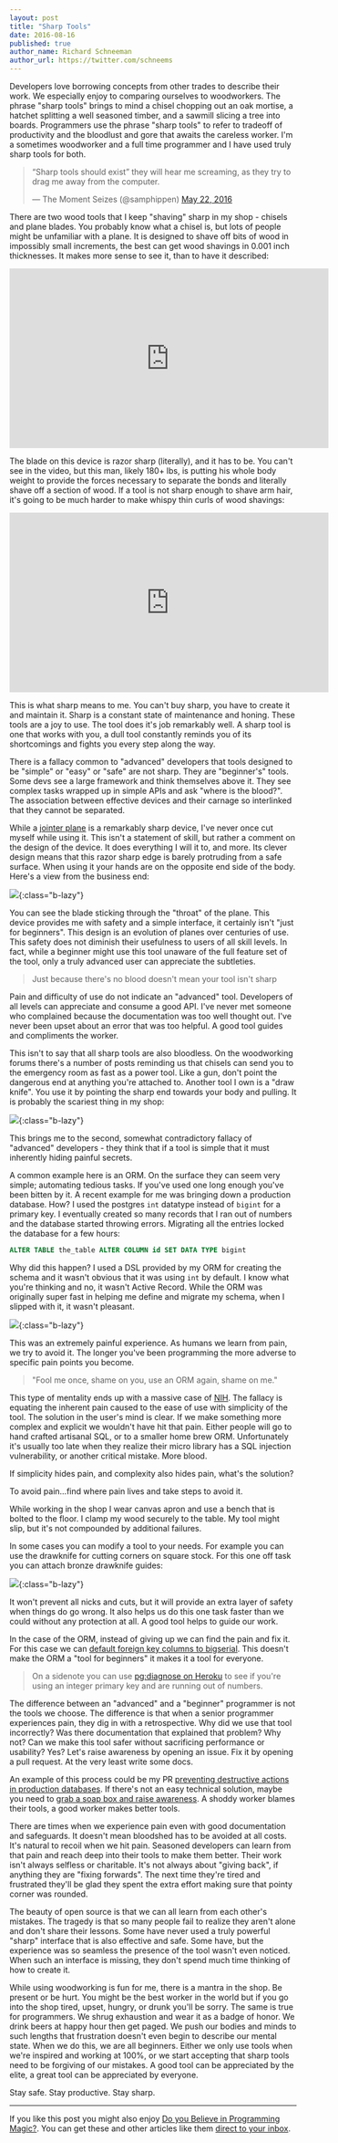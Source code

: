```yaml
---
layout: post
title: "Sharp Tools"
date: 2016-08-16
published: true
author_name: Richard Schneeman
author_url: https://twitter.com/schneems
---
```


Developers love borrowing concepts from other trades to describe their work. We especially enjoy to comparing ourselves to woodworkers. The phrase "sharp tools" brings to mind a chisel chopping out an oak mortise, a hatchet splitting a well seasoned timber, and a sawmill slicing a tree into boards. Programmers use the phrase "sharp tools" to refer to tradeoff of productivity and the bloodlust and gore that awaits the careless worker. I'm a sometimes woodworker and a full time programmer and I have used truly sharp tools for both.

<blockquote class="twitter-tweet" data-lang="en"><p lang="en" dir="ltr">“Sharp tools should exist” they will hear me screaming, as they try to drag me away from the computer.</p>&mdash; The Moment Seizes (@samphippen) <a href="https://twitter.com/samphippen/status/734513408771543040">May 22, 2016</a></blockquote>
<script async src="//platform.twitter.com/widgets.js" charset="utf-8"></script>

There are two wood tools that I keep "shaving" sharp in my shop - chisels and plane blades. You probably know what a chisel is, but lots of people might be unfamiliar with a plane. It is designed to shave off bits of wood in impossibly small increments, the best can get wood shavings in 0.001 inch thicknesses. It makes more sense to see it, than to have it described:

<iframe width="560" height="315" src="https://www.youtube.com/embed/d6kOfcfnumY?t=1m55s" frameborder="0" allowfullscreen></iframe>

The blade on this device is razor sharp (literally), and it has to be. You can't see in the video, but this man, likely 180+ lbs, is putting his whole body weight to provide the forces necessary to separate the bonds and literally shave off a section of wood. If a tool is not sharp enough to shave arm hair, it's going to be much harder to make whispy thin curls of wood shavings:

<iframe width="560" height="315" src="https://www.youtube.com/embed/qqg0bWb_Gl8?t=3m12s" frameborder="0" allowfullscreen></iframe>

This is what sharp means to me. You can't buy sharp, you have to create it and maintain it. Sharp is a constant state of maintenance and honing. These tools are a joy to use. The tool does it's job remarkably well. A sharp tool is one that works with you, a dull tool constantly reminds you of its shortcomings and fights you every step along the way.

There is a fallacy common to "advanced" developers that tools designed to be "simple" or "easy" or "safe" are not sharp. They are "beginner's" tools. Some devs see a large framework and think themselves above it. They see complex tasks wrapped up in simple APIs and ask "where is the blood?". The association between effective devices and their carnage so interlinked that they cannot be separated.

While a [jointer plane](https://en.wikipedia.org/wiki/Jointer_plane) is a remarkably sharp device, I've never once cut myself while using it. This isn't a statement of skill, but rather a comment on the design of the device. It does everything I will it to, and more. Its clever design means that this razor sharp edge is barely protruding from a safe surface. When using it your hands are on the opposite end side of the body. Here's a view from the business end:

![](https://www.dropbox.com/s/njjn7jn6b1gg05j/lie-nielsen-number-4-throat.jpg?raw=1){:class="b-lazy"}

You can see the blade sticking through the "throat" of the plane. This device provides me with safety and a simple interface, it certainly isn't "just for beginners". This design is an evolution of planes over centuries of use. This safety does not diminish their usefulness to users of all skill levels. In fact, while a beginner might use this tool unaware of the full feature set of the tool, only a truly advanced user can appreciate the subtleties.

> Just because there's no blood doesn't mean your tool isn't sharp

Pain and difficulty of use do not indicate an "advanced" tool. Developers of all levels can appreciate and consume a good API. I've never met someone who complained because the documentation was too well thought out. I've never been upset about an error that was too helpful. A good tool guides and compliments the worker.

This isn't to say that all sharp tools are also bloodless. On the woodworking forums there's a number of posts reminding us that chisels can send you to the emergency room as fast as a power tool. Like a gun, don't point the dangerous end at anything you're attached to. Another tool I own is a "draw knife". You use it by pointing the sharp end towards your body and pulling. It is probably the scariest thing in my shop:

![](https://www.dropbox.com/s/amwdnaeo2qild1d/draw-knife.jpg?raw=1){:class="b-lazy"}

This brings me to the second, somewhat contradictory fallacy of "advanced" developers - they think that if a tool is simple that it must inherently hiding painful secrets.

A common example here is an ORM. On the surface they can seem very simple; automating tedious tasks. If you've used one long enough you've been bitten by it. A recent example for me was bringing down a production database. How? I used the postgres `int` datatype instead of `bigint` for a primary key. I eventually created so many records that I ran out of numbers and the database started throwing errors. Migrating all the entries locked the database for a few hours:

```sql
ALTER TABLE the_table ALTER COLUMN id SET DATA TYPE bigint
```

Why did this happen? I used a DSL provided by my ORM for creating the schema and it wasn't obvious that it was using `int` by default. I know what you're thinking and no, it wasn't Active Record. While the ORM was originally super fast in helping me define and migrate my schema, when I slipped with it, it wasn't pleasant.

![](https://i.imgur.com/FPrM4o6.gif){:class="b-lazy"}

This was an extremely painful experience. As humans we learn from pain, we try to avoid it. The longer you've been programming the more adverse to specific pain points you become.

> "Fool me once, shame on you, use an ORM again, shame on me."

This type of mentality ends up with a massive case of [NIH](https://en.wikipedia.org/wiki/Not_invented_here). The fallacy is equating the inherent pain caused to the ease of use with simplicity of the tool. The solution in the user's mind is clear. If we make something more complex and explicit we wouldn't have hit that pain. Either people will go to hand crafted artisanal SQL, or to a smaller home brew ORM. Unfortunately it's usually too late when they realize their micro library has a SQL injection vulnerability, or another critical mistake. More blood.

If simplicity hides pain, and complexity also hides pain, what's the solution?

To avoid pain...find where pain lives and take steps to avoid it.

While working in the shop I wear canvas apron and use a bench that is bolted to the floor. I clamp my wood securely to the table. My tool might slip, but it's not compounded by additional failures.

In some cases you can modify a tool to your needs. For example you can use the drawknife for cutting corners on square stock. For this one off task you can attach bronze drawknife guides:

![](https://www.dropbox.com/s/2tivwmzh5y59yvx/draw-knife-guides.jpg?raw=1){:class="b-lazy"}

It won't prevent all nicks and cuts, but it will provide an extra layer of safety when things do go wrong. It also helps us do this one task faster than we could without any protection at all. A good tool helps to guide our work.

In the case of the ORM, instead of giving up we can find the pain and fix it. For this case we can [default foreign key columns to bigserial](https://github.com/rails/rails/pull/24962). This doesn't make the ORM a "tool for beginners" it makes it a tool for everyone.

> On a sidenote you can use [pg:diagnose on Heroku](https://devcenter.heroku.com/articles/heroku-postgresql#pg-diagnose) to see if you're using an integer primary key and are running out of numbers.

The difference between an "advanced" and a "beginner" programmer is not the tools we choose. The difference is that when a senior programmer experiences pain, they dig in with a retrospective. Why did we use that tool incorrectly? Was there documentation that explained that problem? Why not? Can we make this tool safer without sacrificing performance or usability? Yes? Let's raise awareness by opening an issue. Fix it by opening a pull request. At the very least write some docs.

An example of this process could be my PR [preventing destructive actions in production databases](https://github.com/rails/rails/pull/22967). If there's not an easy technical solution, maybe you need to [grab a soap box and raise awareness](https://blog.codeship.com/optimists-guide-pessimistic-library-versioning/). A shoddy worker blames their tools, a good worker makes better tools.

There are times when we experience pain even with good documentation and safeguards. It doesn't mean bloodshed has to be avoided at all costs. It's natural to recoil when we hit pain. Seasoned developers can learn from that pain and reach deep into their tools to make them better. Their work isn't always selfless or charitable. It's not always about "giving back", if anything they are "fixing forwards". The next time they're tired and frustrated they'll be glad they spent the extra effort making sure that pointy corner was rounded.

The beauty of open source is that we can all learn from each other's mistakes. The tragedy is that so many people fail to realize they aren't alone and don't share their lessons. Some have never used a truly powerful "sharp" interface that is also effective and safe. Some have, but the experience was so seamless the presence of the tool wasn't even noticed. When such an interface is missing, they don't spend much time thinking of how to create it.

While using woodworking is fun for me, there is a mantra in the shop. Be present or be hurt. You might be the best worker in the world but if you go into the shop tired, upset, hungry, or drunk you'll be sorry. The same is true for programmers. We shrug exhaustion and wear it as a badge of honor. We drink beers at happy hour then get paged. We push our bodies and minds to such lengths that frustration doesn't even begin to describe our mental state. When we do this, we are all beginners. Either we only use tools when we're inspired and working at 100%, or we start accepting that sharp tools need to be forgiving of our mistakes. A good tool can be appreciated by the elite, a great tool can be appreciated by everyone.

Stay safe. Stay productive. Stay sharp.

---
If you like this post you might also enjoy [Do you Believe in Programming Magic?](https://blog.codeship.com/programming-magic/). You can get these and other articles like them [direct to your inbox](https://schneems.us3.list-manage.com/subscribe?u=a9095027126a1cf15c5062160&id=17dc267687).
